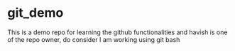 
# git_demo


This is a demo repo for learning the github functionalities and havish is one of the repo owner, do consider
I am working using git bash
